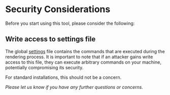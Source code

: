 # Security Considerations

Before you start using this tool, please consider the following:

## Write access to settings file

The global [settings](../concepts/settings.md) file contains the commands that are executed during the rendering process. It is important to note that if an attacker gains write access to this file, they can execute arbitrary commands on your machine, potentially compromising its security.

For standard installations, this should not be a concern.


*Please let us know if you have any further questions or concerns.*

